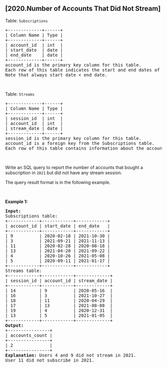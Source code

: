 ## [2020.Number of Accounts That Did Not Stream]
<p>Table: <code>Subscriptions</code></p>

<pre>
+-------------+------+
| Column Name | Type |
+-------------+------+
| account_id  | int  |
| start_date  | date |
| end_date    | date |
+-------------+------+
account_id is the primary key column for this table.
Each row of this table indicates the start and end dates of an account&#39;s subscription.
Note that always start_date &lt; end_date.
</pre>

<p>&nbsp;</p>

<p>Table: <code>Streams</code></p>

<pre>
+-------------+------+
| Column Name | Type |
+-------------+------+
| session_id  | int  |
| account_id  | int  |
| stream_date | date |
+-------------+------+
session_id is the primary key column for this table.
account_id is a foreign key from the Subscriptions table.
Each row of this table contains information about the account and the date associated with a stream session.
</pre>

<p>&nbsp;</p>

<p>Write an SQL query to report the number of accounts that bought a subscription in <code>2021</code> but did not have any stream session.</p>

<p>The query result format is in the following example.</p>

<p>&nbsp;</p>
<p><strong class="example">Example 1:</strong></p>

<pre>
<strong>Input:</strong> 
Subscriptions table:
+------------+------------+------------+
| account_id | start_date | end_date   |
+------------+------------+------------+
| 9          | 2020-02-18 | 2021-10-30 |
| 3          | 2021-09-21 | 2021-11-13 |
| 11         | 2020-02-28 | 2020-08-18 |
| 13         | 2021-04-20 | 2021-09-22 |
| 4          | 2020-10-26 | 2021-05-08 |
| 5          | 2020-09-11 | 2021-01-17 |
+------------+------------+------------+
Streams table:
+------------+------------+-------------+
| session_id | account_id | stream_date |
+------------+------------+-------------+
| 14         | 9          | 2020-05-16  |
| 16         | 3          | 2021-10-27  |
| 18         | 11         | 2020-04-29  |
| 17         | 13         | 2021-08-08  |
| 19         | 4          | 2020-12-31  |
| 13         | 5          | 2021-01-05  |
+------------+------------+-------------+
<strong>Output:</strong> 
+----------------+
| accounts_count |
+----------------+
| 2              |
+----------------+
<strong>Explanation:</strong> Users 4 and 9 did not stream in 2021.
User 11 did not subscribe in 2021.
</pre>
